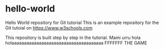 # hello-world
Hello World repository for Git tutorial
This is an example repository for the Git tutoial on https://www.w3schools.com

This repository is built step by step in the tutorial.
Mami urru 
hola
holaaaaaaaaaaaaaaaaaaaaaaaaaaaaaaaaaaaaa
FFFFFFF
THE GAME
